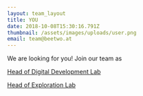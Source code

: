 ```yaml
---
layout: team_layout
title: YOU
date: 2018-10-08T15:30:16.791Z
thumbnail: /assets/images/uploads/user.png
email: team@beetwo.at
---
```

We are looking for you! Join our team as

[Head of Digital Development Lab ](https://drive.google.com/open?id=1oJaHbzGFimxIHUhFa413kdxUu5Ph_avZ)

[Head of Exploration Lab](https://drive.google.com/open?id=1H5dvGa9NC4rlATR0MoOrrDZr-QUj6cN2)

